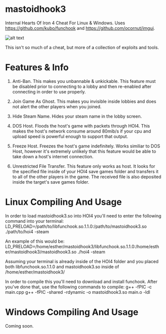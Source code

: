 # mastoidhook3
Internal Hearts Of Iron 4 Cheat For Linux & Windows. Uses https://github.com/kubo/funchook and https://github.com/ocornut/imgui.

![alt text](https://i.imgur.com/ItcnC7g.png)

This isn't so much of a cheat, but more of a collection of exploits and tools.

# Features & Info
1. Anti-Ban. This makes you unbannable & unkickable. This feature must be disabled prior to connecting to a lobby and then re-enabled after connecting in order to use properly.

2. Join Game As Ghost. This makes you invisible inside lobbies and does not alert the other players when you joined.

3. Hide Steam Name. Hides your steam name in the lobby screen.

4. DOS Host. Floods the host's game with packets through HOI4. This makes the host's network consume around 80mib/s if your cpu and upload speed is powerful enough to support that output.

5. Freeze Host. Freezes the host's game indefinitely. Works similiar to DOS Host, however it's extremely unlikely that this feature would be able to take down a host's internet connection.

6. Unrestricted File Transfer. This feature only works as host. It looks for the specified file inside of your HOI4 save games folder and transfers it to all of the other players in the game. The received file is also deposited inside the target's save games folder.

# Linux Compiling And Usage
In order to load mastoidhook3.so into HOI4 you'll need to enter the following command into your terminal:
LD_PRELOAD=/path/to/libfunchook.so.1.1.0:/path/to/mastoidhook3.so ./path/to/hoi4 -steam

An example of this would be:
LD_PRELOAD=/home/esther/mastoidhook3/libfunchook.so.1.1.0:/home/esther/mastoidhook3/mastoidhook3.so ./hoi4 -steam

Assuming your terminal is already inside of the HOI4 folder and you placed both libfunchook.so.1.1.0 and mastoidhook3.so inside of /home/esther/mastoidhook3/

In order to compile this you'll need to download and install funchook. After you've done that, use the following commands to compile:
g++ -fPIC -c main.cpp
g++ -fPIC -shared -rdynamic -o mastoidhook3.so main.o -ldl

# Windows Compiling And Usage
Coming soon.
